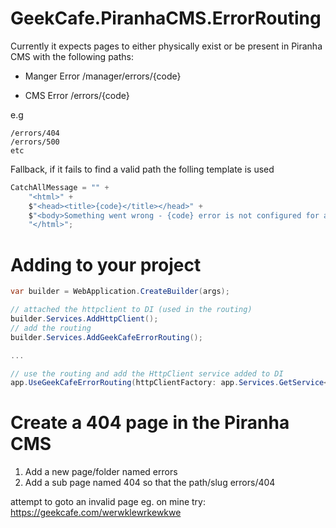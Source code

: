 # GeekCafe.PiranhaCMS.ErrorRouting


Currently it expects pages to either physically exist or be present in Piranha CMS with the following paths:

- Manger Error
/manager/errors/{code}

- CMS Error
/errors/{code}

e.g
```
/errors/404
/errors/500
etc
```

Fallback, if it fails to find a valid path the folling template is used

```c#
CatchAllMessage = "" +
    "<html>" +
    $"<head><title>{code}</title></head>" +
    $"<body>Something went wrong - {code} error is not configured for a specific page.</body>" +
    "</html>";
```

# Adding to your project

```c#
var builder = WebApplication.CreateBuilder(args);

// attached the httpclient to DI (used in the routing)
builder.Services.AddHttpClient();
// add the routing
builder.Services.AddGeekCafeErrorRouting();

...

// use the routing and add the HttpClient service added to DI
app.UseGeekCafeErrorRouting(httpClientFactory: app.Services.GetService<IHttpClientFactory>());
```

# Create a 404 page in the Piranha CMS

1. Add a new page/folder named errors
2. Add a sub page named 404 so that the path/slug errors/404

attempt to goto an invalid page
eg. on mine try:
https://geekcafe.com/werwklewrkewkwe